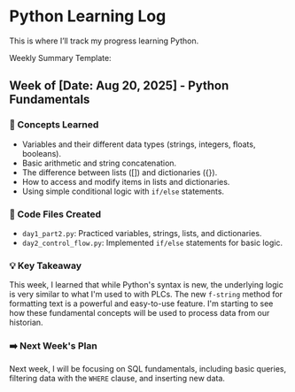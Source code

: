 # Python Learning Log
This is where I’ll track my progress learning Python.

Weekly Summary Template:
## Week of [Date: Aug 20, 2025] - Python Fundamentals

### 🧠 Concepts Learned
- Variables and their different data types (strings, integers, floats, booleans).
- Basic arithmetic and string concatenation.
- The difference between lists ([]) and dictionaries ({}).
- How to access and modify items in lists and dictionaries.
- Using simple conditional logic with `if/else` statements.

### 📁 Code Files Created
- `day1_part2.py`: Practiced variables, strings, lists, and dictionaries.
- `day2_control_flow.py`: Implemented `if/else` statements for basic logic.

### 💡 Key Takeaway
This week, I learned that while Python's syntax is new, the underlying logic is very similar to what I'm used to with PLCs. The new `f-string` method for formatting text is a powerful and easy-to-use feature. I'm starting to see how these fundamental concepts will be used to process data from our historian.

### ➡️ Next Week's Plan
Next week, I will be focusing on SQL fundamentals, including basic queries, filtering data with the `WHERE` clause, and inserting new data.